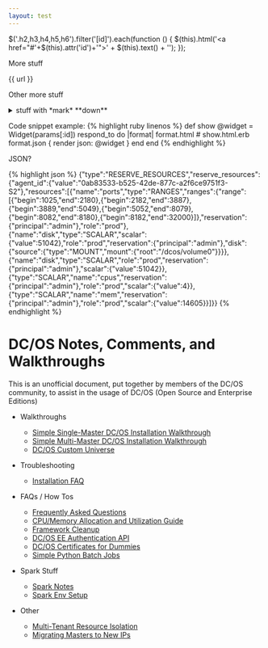 ```yaml
---
layout: test
---
```


$('.h2,h3,h4,h5,h6').filter('[id]').each(function () {
    $(this).html('<a href="#'+$(this).attr('id')+'">' + $(this).text() + '</a>');
});

More stuff

{{ url }}

Other more stuff

<details><summary>stuff with *mark* **down**</summary><p>

## _formatted_ **heading** with [a](link)

stuff doesn't work

Collapsible until here.
</p></details>

Code snippet example:
{% highlight ruby linenos %}
def show
  @widget = Widget(params[:id])
  respond_to do |format|
    format.html # show.html.erb
    format.json { render json: @widget }
  end
end
{% endhighlight %}

JSON?

{% highlight json %}
{"type":"RESERVE_RESOURCES","reserve_resources":{"agent_id":{"value":"0ab83533-b525-42de-877c-a2f6ce9751f3-S2"},"resources":[{"name":"ports","type":"RANGES","ranges":{"range":[{"begin":1025,"end":2180},{"begin":2182,"end":3887},{"begin":3889,"end":5049},{"begin":5052,"end":8079},{"begin":8082,"end":8180},{"begin":8182,"end":32000}]},"reservation":{"principal":"admin"},"role":"prod"},{"name":"disk","type":"SCALAR","scalar":{"value":51042},"role":"prod","reservation":{"principal":"admin"},"disk":{"source":{"type":"MOUNT","mount":{"root":"/dcos/volume0"}}}},{"name":"disk","type":"SCALAR","role":"prod","reservation":{"principal":"admin"},"scalar":{"value":51042}},{"type":"SCALAR","name":"cpus","reservation":{"principal":"admin"},"role":"prod","scalar":{"value":4}},{"type":"SCALAR","name":"mem","reservation":{"principal":"admin"},"role":"prod","scalar":{"value":14605}}]}}
{% endhighlight %}

# DC/OS Notes, Comments, and Walkthroughs

This is an unofficial document, put together by members of the DC/OS community, to assist in the usage of DC/OS (Open Source and Enterprise Editions)

* Walkthroughs
    * [Simple Single-Master DC/OS Installation Walkthrough](walkthroughs/single-master-setup.md)
    * [Simple Multi-Master DC/OS Installation Walkthrough](walkthroughs/multi-master-setup.md)
    * [DC/OS Custom Universe](walkthroughs/custom-universe.md)


* Troubleshooting
    * [Installation FAQ](troubleshooting/installation-faq.md)


* FAQs / How Tos
    * [Frequently Asked Questions](faqs/faq.md)
    * [CPU/Memory Allocation and Utilization Guide](faqs/utilization.md)
    * [Framework Cleanup](faqs/cleanup.md)
    * [DC/OS EE Authentication API](faqs/authentication.md)
    * [DC/OS Certificates for Dummies](faqs/certificates-for-dummies.md)
    * [Simple Python Batch Jobs](faqs/simple-python-batch-jobs.md)


* Spark Stuff
    * [Spark Notes](spark/spark.md)
    * [Spark Env Setup](spark/env.md)

* Other
    * [Multi-Tenant Resource Isolation](docs/multitenant-resource-isolation.md)
    * [Migrating Masters to New IPs](docs/master-replacement.md)

